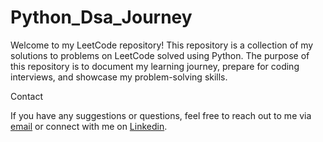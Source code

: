 # Python_Dsa_Journey
 Welcome to my LeetCode repository! This repository is a collection of my solutions to problems on LeetCode solved using Python. The purpose of this repository is to document my learning journey, prepare for coding interviews, and showcase my problem-solving skills.






Contact

If you have any suggestions or questions, feel free to reach out to me via [email](yashwanthreddyparla@gmail.com) or connect with me on [Linkedin](https://www.linkedin.com/in/yaswanth-reddy-parla/).

